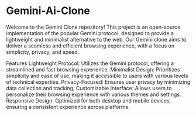 # Gemini-Ai-Clone

Welcome to the Gemini Clone repository! This project is an open-source implementation of the popular Gemini protocol, designed to provide a lightweight and minimalist alternative to the web. Our Gemini clone aims to deliver a seamless and efficient browsing experience, with a focus on simplicity, privacy, and speed.

Features
Lightweight Protocol: Utilizes the Gemini protocol, offering a streamlined and fast browsing experience.
Minimalist Design: Prioritizes simplicity and ease of use, making it accessible to users with various levels of technical expertise.
Privacy-Focused: Ensures user privacy by minimizing data collection and tracking.
Customizable Interface: Allows users to personalize their browsing experience with various themes and settings.
Responsive Design: Optimized for both desktop and mobile devices, ensuring a consistent experience across platforms.
